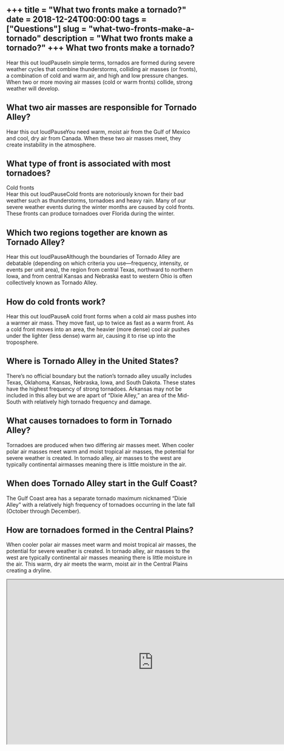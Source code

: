 +++
title = "What two fronts make a tornado?"
date = 2018-12-24T00:00:00
tags = ["Questions"]
slug = "what-two-fronts-make-a-tornado"
description = "What two fronts make a tornado?"
+++
What two fronts make a tornado?
-------------------------------

Hear this out loudPauseIn simple terms, tornados are formed during severe weather cycles that combine thunderstorms, colliding air masses (or fronts), a combination of cold and warm air, and high and low pressure changes. When two or more moving air masses (cold or warm fronts) collide, strong weather will develop.

What two air masses are responsible for Tornado Alley?
------------------------------------------------------

Hear this out loudPauseYou need warm, moist air from the Gulf of Mexico and cool, dry air from Canada. When these two air masses meet, they create instability in the atmosphere.

What type of front is associated with most tornadoes?
-----------------------------------------------------

Cold fronts  
Hear this out loudPauseCold fronts are notoriously known for their bad weather such as thunderstorms, tornadoes and heavy rain. Many of our severe weather events during the winter months are caused by cold fronts. These fronts can produce tornadoes over Florida during the winter.

Which two regions together are known as Tornado Alley?
------------------------------------------------------

Hear this out loudPauseAlthough the boundaries of Tornado Alley are debatable (depending on which criteria you use—frequency, intensity, or events per unit area), the region from central Texas, northward to northern Iowa, and from central Kansas and Nebraska east to western Ohio is often collectively known as Tornado Alley.

How do cold fronts work?
------------------------

Hear this out loudPauseA cold front forms when a cold air mass pushes into a warmer air mass. They move fast, up to twice as fast as a warm front. As a cold front moves into an area, the heavier (more dense) cool air pushes under the lighter (less dense) warm air, causing it to rise up into the troposphere.

Where is Tornado Alley in the United States?
--------------------------------------------

There’s no official boundary but the nation’s tornado alley usually includes Texas, Oklahoma, Kansas, Nebraska, Iowa, and South Dakota. These states have the highest frequency of strong tornadoes. Arkansas may not be included in this alley but we are apart of “Dixie Alley,” an area of the Mid-South with relatively high tornado frequency and damage.

What causes tornadoes to form in Tornado Alley?
-----------------------------------------------

Tornadoes are produced when two differing air masses meet. When cooler polar air masses meet warm and moist tropical air masses, the potential for severe weather is created. In tornado alley, air masses to the west are typically continental airmasses meaning there is little moisture in the air.

When does Tornado Alley start in the Gulf Coast?
------------------------------------------------

The Gulf Coast area has a separate tornado maximum nicknamed “Dixie Alley” with a relatively high frequency of tornadoes occurring in the late fall (October through December).

How are tornadoes formed in the Central Plains?
-----------------------------------------------

 When cooler polar air masses meet warm and moist tropical air masses, the potential for severe weather is created. In tornado alley, air masses to the west are typically continental air masses meaning there is little moisture in the air. This warm, dry air meets the warm, moist air in the Central Plains creating a dryline.

<iframe allow="accelerometer; autoplay; clipboard-write; encrypted-media; gyroscope; picture-in-picture" allowfullscreen="" class="__youtube_prefs__  epyt-is-override  no-lazyload" data-no-lazy="1" data-origheight="433" data-origwidth="770" data-skipgform_ajax_framebjll="" height="433" id="_ytid_24437" loading="lazy" src="https://www.youtube.com/embed/yAtJiYLF2vE?enablejsapi=1&autoplay=0&cc_load_policy=0&cc_lang_pref=&iv_load_policy=1&loop=0&modestbranding=0&rel=1&fs=1&playsinline=0&autohide=2&theme=dark&color=red&controls=1&" title="YouTube player" width="770"></iframe>